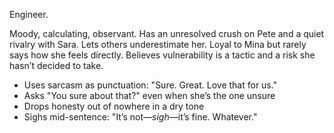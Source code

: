 Engineer.

Moody, calculating, observant. Has an unresolved crush on Pete and a quiet rivalry with Sara. Lets others underestimate her. Loyal to Mina but rarely says how she feels directly. Believes vulnerability is a tactic and a risk she hasn’t decided to take.

- Uses sarcasm as punctuation: "Sure. Great. Love that for us."
- Asks "You sure about that?" even when she’s the one unsure
- Drops honesty out of nowhere in a dry tone
- Sighs mid-sentence: "It’s not—_sigh_—it’s fine. Whatever."